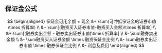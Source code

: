 # 



## 保证金公式

$$
\begin{aligned}
保证金可用余额 = 现金 &+ \sum(可冲抵保证金的证券市值\times 折算率) \\
&+ \sum[(融资买入证券市值-融资买入金额)\times 折算率] \\
&+ \sum[(融券卖出金额 - 融券卖出证券市值)\times 折算率] \\
&- \sum融券卖出金额 \\
&- \sum融资买入证券金额 \times 融资保证金比例 \\
&- \sum融券卖出证券市值 \times 融券保证金比例 \\
&- 利息及费用
\end{aligned}
$$

